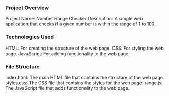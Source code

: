### Project Overview
Project Name: Number Range Checker
Description: A simple web application that checks if a given number is within the range of 1 to 100.

### Technologies Used
HTML: For creating the structure of the web page.
CSS: For styling the web page.
JavaScript: For adding functionality to the web page.

### File Structure
index.html: The main HTML file that contains the structure of the web page.
styles.css: The CSS file that contains the styles for the web page.
range.js: The JavaScript file that adds functionality to the web page.
